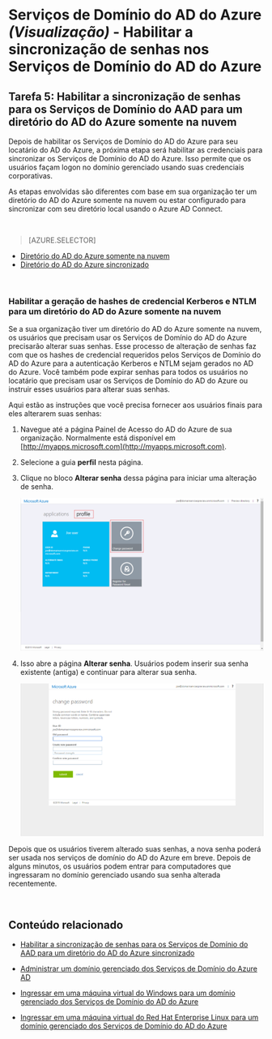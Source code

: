 <properties
	pageTitle="Serviços de Domínio do AD do Azure: Habilitar a sincronização de senhas | Microsoft Azure"
	description="Introdução aos Serviços de Domínio do Active Directory do Azure"
	services="active-directory-ds"
	documentationCenter=""
	authors="mahesh-unnikrishnan"
	manager="stevenpo"
	editor="curtand"/>

<tags
	ms.service="active-directory-ds"
	ms.workload="identity"
	ms.tgt_pltfrm="na"
	ms.devlang="na"
	ms.topic="get-started-article"
	ms.date="04/25/2016"
	ms.author="maheshu"/>

# Serviços de Domínio do AD do Azure *(Visualização)* - Habilitar a sincronização de senhas nos Serviços de Domínio do AD do Azure

## Tarefa 5: Habilitar a sincronização de senhas para os Serviços de Domínio do AAD para um diretório do AD do Azure somente na nuvem
Depois de habilitar os Serviços de Domínio do AD do Azure para seu locatário do AD do Azure, a próxima etapa será habilitar as credenciais para sincronizar os Serviços de Domínio do AD do Azure. Isso permite que os usuários façam logon no domínio gerenciado usando suas credenciais corporativas.

As etapas envolvidas são diferentes com base em sua organização ter um diretório do AD do Azure somente na nuvem ou estar configurado para sincronizar com seu diretório local usando o Azure AD Connect.

<br>

> [AZURE.SELECTOR]
- [Diretório do AD do Azure somente na nuvem](active-directory-ds-getting-started-password-sync.md)
- [Diretório do AD do Azure sincronizado](active-directory-ds-getting-started-password-sync-synced-tenant.md)

<br>

### Habilitar a geração de hashes de credencial Kerberos e NTLM para um diretório do AD do Azure somente na nuvem
Se a sua organização tiver um diretório do AD do Azure somente na nuvem, os usuários que precisam usar os Serviços de Domínio do AD do Azure precisarão alterar suas senhas. Esse processo de alteração de senhas faz com que os hashes de credencial requeridos pelos Serviços de Domínio do AD do Azure para a autenticação Kerberos e NTLM sejam gerados no AD do Azure. Você também pode expirar senhas para todos os usuários no locatário que precisam usar os Serviços de Domínio do AD do Azure ou instruir esses usuários para alterar suas senhas.

Aqui estão as instruções que você precisa fornecer aos usuários finais para eles alterarem suas senhas:

1. Navegue até a página Painel de Acesso do AD do Azure de sua organização. Normalmente está disponível em [http://myapps.microsoft.com](http://myapps.microsoft.com).

2. Selecione a guia **perfil** nesta página.

3. Clique no bloco **Alterar senha** dessa página para iniciar uma alteração de senha.

    ![Criar uma rede virtual para os Serviços de Domínio do AD do Azure.](./media/active-directory-domain-services-getting-started/user-change-password.png)

4. Isso abre a página **Alterar senha**. Usuários podem inserir sua senha existente (antiga) e continuar para alterar sua senha.

    ![Criar uma rede virtual para os Serviços de Domínio do AD do Azure.](./media/active-directory-domain-services-getting-started/user-change-password2.png)

Depois que os usuários tiverem alterado suas senhas, a nova senha poderá ser usada nos serviços de domínio do AD do Azure em breve. Depois de alguns minutos, os usuários podem entrar para computadores que ingressaram no domínio gerenciado usando sua senha alterada recentemente.


<br>

## Conteúdo relacionado

- [Habilitar a sincronização de senhas para os Serviços de Domínio do AAD para um diretório do AD do Azure sincronizado](active-directory-ds-getting-started-password-sync-synced-tenant.md)

- [Administrar um domínio gerenciado dos Serviços de Domínio do Azure AD](active-directory-ds-admin-guide-administer-domain.md)

- [Ingressar em uma máquina virtual do Windows para um domínio gerenciado dos Serviços de Domínio do AD do Azure](active-directory-ds-admin-guide-join-windows-vm.md)

- [Ingressar em uma máquina virtual do Red Hat Enterprise Linux para um domínio gerenciado dos Serviços de Domínio do AD do Azure](active-directory-ds-admin-guide-join-rhel-linux-vm.md)

<!---HONumber=AcomDC_0427_2016-->